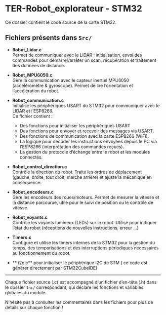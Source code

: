 # TER-Robot_explorateur - STM32

Ce dossier contient le code source de la carte STM32.  
## Fichiers présents dans `Src/`

- **Robot_Lidar.c**  
  Permet de communiquer avec le LIDAR : initialisation, envoi des commandes pour démarrer/arrêter un scan, récupération et traitement des données de distance.

- **Robot_MPU6050.c**  
  Gère la communication avec le capteur inertiel MPU6050 (accéléromètre & gyroscope). Permet de lire l’orientation et l’accélération du robot.

- **Robot_communication.c**  
  Initialise les périphériques USART du STM32 pour communiquer avec le LIDAR et l’ESP8266.  
  Ce fichier contient :
    - Des fonctions pour initialiser les périphériques USART 
    - Des fonctions pour envoyer et recevoir des messages via USART.
    - Des fonctions de communication avec la carte ESP8266 (WiFi).
    - La logique pour décoder les instructions envoyées depuis le PC via l’ESP8266 (interprétation des commandes reçues).
    - La gestion du protocole d’échange entre le robot et les modules connectés.

- **Robot_control_direction.c**  
  Contrôle la direction du robot. Traite les ordres de déplacement (gauche, droite, tout droit, marche arrière) et ajuste la mécanique en conséquence.

- **Robot_encodeurs.c**  
  Gère les encodeurs des roues/moteurs. Permet de mesurer la vitesse et la distance parcourue, utile pour le suivi de position ou le contrôle de vitesse.

- **Robot_voyants.c**  
  Contrôle les voyants lumineux (LEDs) sur le robot. Utilisé pour indiquer l’état du robot (réceptions de nouvelles instructions, erreur …)
- **Timers.c**  
  Configure et utilise les timers internes de la STM32 pour la gestion du temps, des temporisations et des interruptions périodiques nécessaires au fonctionnement du robot.

- ** i2c.c**
  pour initialiser le périphérique I2C de STM ( ce code est générer directement par STM32CubeIDE)
---

Chaque fichier source (.c) est accompagné d’un fichier d’en-tête (.h) dans le dossier `Inc/` correspondant, qui déclare les fonctions et variables globales du module.

N’hésite pas à consulter les commentaires dans les fichiers pour plus de détails sur chaque fonction !
